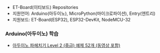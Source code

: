 - ET-Board(이티보드) Repositories
- 지원언어: Arduino(아두이노), MicroPython(마이크로파이션), Entry(엔트리)
- 지원보드: ET-Board(ESP32), ESP32-DevKit, NodeMCU-32

### Arduino(아두이노) 학습 
- [아두이노 파헤치기 Level 2 (중급) 예제 52개 (동영상 포함)](https://github.com/ketri2484/ET-Board_Arduino_Level2)

<!---
ketri2484/ketri2484 is a ✨ special ✨ repository because its `README.md` (this file) appears on your GitHub profile.
You can click the Preview link to take a look at your changes.
--->

